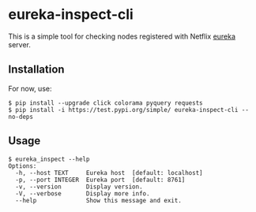 # eureka-inspect-cli

This is a simple tool for checking nodes registered with Netflix [eureka](https://github.com/Netflix/eureka) server.

## Installation

For now, use:

```
$ pip install --upgrade click colorama pyquery requests
$ pip install -i https://test.pypi.org/simple/ eureka-inspect-cli --no-deps
```

## Usage

```
$ eureka_inspect --help
Options:
  -h, --host TEXT     Eureka host  [default: localhost]
  -p, --port INTEGER  Eureka port  [default: 8761]
  -v, --version       Display version.
  -V, --verbose       Display more info.
  --help              Show this message and exit.

```

